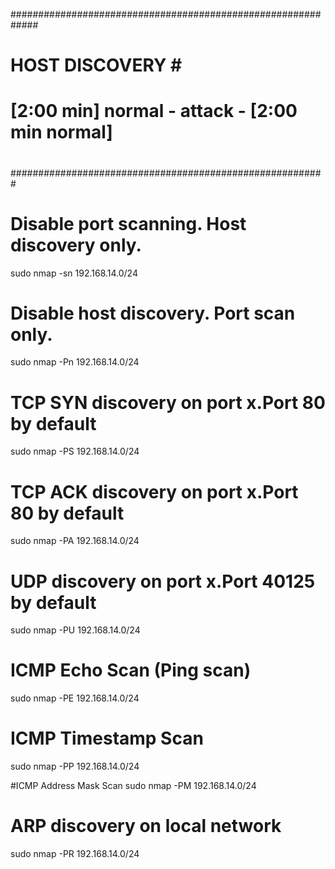 #############################################################
# 			               HOST DISCOVERY			        # #############################################################
#								                        #
#	[2:00 min] normal - attack - [2:00 min normal]  	#
#								                        #													
#########################################################

# Disable port scanning. Host discovery only.
sudo nmap -sn 192.168.14.0/24

# Disable host discovery. Port scan only.
sudo nmap -Pn 192.168.14.0/24

# TCP SYN discovery on port x.Port 80 by default
sudo nmap -PS 192.168.14.0/24

# TCP ACK discovery on port x.Port 80 by default
sudo nmap -PA 192.168.14.0/24

# UDP discovery on port x.Port 40125 by default
sudo nmap -PU 192.168.14.0/24

# ICMP Echo Scan (Ping scan)
sudo nmap -PE 192.168.14.0/24
		
# ICMP Timestamp Scan
sudo nmap -PP 192.168.14.0/24

#ICMP Address Mask Scan
sudo nmap -PM 192.168.14.0/24

# ARP discovery on local network
sudo nmap -PR 192.168.14.0/24
